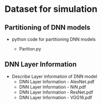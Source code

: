# Dataset for simulation
## Partitioning of DNN models
  * python code for partitioning DNN models
  
     - Parition.py
     
## DNN Layer Information
* Describe Layer information of DNN model
  - DNN Layer Information - AlexNet.pdf
  - DNN Layer Information - NiN.pdf
  - DNN Layer Information - ResNet.pdf
  - DNN Layer Information - VGG16.pdf

